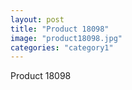 ```yaml
---
layout: post
title: "Product 18098"
image: "product18098.jpg"
categories: "category1"
---
```

Product 18098
